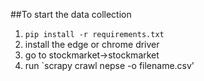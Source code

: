 ##To start the data collection
1. `pip install -r requirements.txt`
2. install the edge or chrome driver
3. go to stockmarket->stockmarket
4. run `scrapy crawl nepse -o filename.csv'
